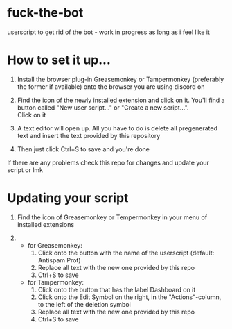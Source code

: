 # fuck-the-bot
userscript to get rid of the bot - work in progress as long as i feel like it



# How to set it up...

1.  Install the browser plug-in Greasemonkey or Tampermonkey (preferably the former if available) onto the browser you are using discord on

2.  Find the icon of the newly installed extension and click on it. You'll find a button called "New user script..." or "Create a new script...".<br>Click on it

3.  A text editor will open up. All you have to do is delete all pregenerated text and insert the text provided by this repository

4.  Then just click Ctrl+S to save and you're done

If there are any problems check this repo for changes and update your script or lmk

# Updating your script

1.  Find the icon of Greasemonkey or Tempermonkey in your menu of installed extensions

2.  * for Greasemonkey: 
      1. Click onto the button with the name of the userscript (default: Antispam Prot)
      2. Replace all text with the new one provided by this repo
      3. Ctrl+S to save
    * for Tampermonkey: 
      1. Click onto the button that has the label Dashboard on it
      2. Click onto the Edit Symbol on the right, in the "Actions"-column, to the left of the deletion symbol
      3. Replace all text with the new one provided by this repo
      4. Ctrl+S to save
